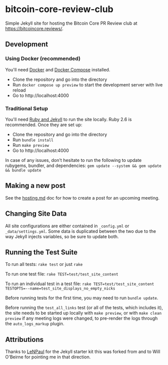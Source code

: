 # bitcoin-core-review-club

Simple Jekyll site for hosting the Bitcoin Core PR Review club at https://bitcoincore.reviews/.

## Development

### Using Docker (recommended)

You'll need [Docker](https://docs.docker.com/get-docker/) and [Docker
Compose](https://docs.docker.com/compose/install/) installed.

* Clone the repository and go into the directory
* Run `docker compose up preview` to start the development server with
  live reload
* Go to http://localhost:4000

### Traditional Setup

You'll need [Ruby and Jekyll](https://jekyllrb.com/docs/installation/) to run
the site locally. Ruby 2.6 is recommended. Once they are set up:

* Clone the repository and go into the directory
* Run `bundle install`
* Run `make preview`
* Go to http://localhost:4000

In case of any issues, don't hesitate to run the following to update rubygems,
bundler, and dependencies: `gem update --system && gem update && bundle update`

## Making a new post

See the [hosting.md](hosting.md) doc for how to create a post for an upcoming meeting.

## Changing Site Data

All site configurations are either contained in `_config.yml` or `_data/settings.yml`. Some data is duplicated between the two due to the way Jekyll injects variables, so be sure to update both.

## Running the Test Suite

To run all tests: `rake test` or just `rake`

To run one test file: `rake TEST=test/test_site_content`

To run an individual test in a test file:
`rake TEST=test/test_site_content TESTOPTS=--name=test_site_displays_no_empty_nicks`

Before running tests for the first time, you may need to run `bundle update`.

Before running the `test_all_links` test (or all of the tests, which includes
it), the site needs to be started up locally with `make preview`, or with `make
clean preview` if any meeting logs were changed, to pre-render the logs through
the `auto_logs_markup` plugin.

## Attributions

Thanks to [LeNPaul](https://github.com/LeNPaul/jekyll-starter-kit) for the Jekyll starter kit this was forked from and to Will O'Beirne for pointing me in that direction.
